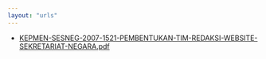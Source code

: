 ```yaml
---
layout: "urls"
---
```

* [KEPMEN-SESNEG-2007-1521-PEMBENTUKAN-TIM-REDAKSI-WEBSITE-SEKRETARIAT-NEGARA.pdf](KEPMEN-SESNEG-2007-1521-PEMBENTUKAN-TIM-REDAKSI-WEBSITE-SEKRETARIAT-NEGARA.pdf)
